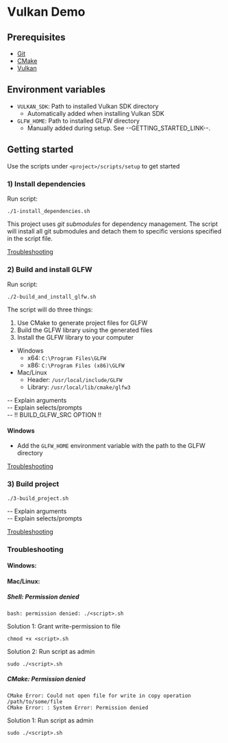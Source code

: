 # Vulkan Demo

## Prerequisites <br>
- [Git](https://git-scm.com/downloads)
- [CMake](https://cmake.org/download/)
- [Vulkan](https://vulkan.lunarg.com/)

## Environment variables
- `VULKAN_SDK`: Path to installed Vulkan SDK directory
  - Automatically added when installing Vulkan SDK
- `GLFW_HOME`: Path to installed GLFW directory
  - Manually added during setup. See --GETTING_STARTED_LINK--.

## Getting started
Use the scripts under `<project>/scripts/setup` to get started

### 1) Install dependencies
Run script:
```
./1-install_dependencies.sh
```
This project uses _git submodules_ for dependency management. 
The script will install all git submodules and detach them to specific versions specified in the script file.

[Troubleshooting](#troubleshooting)

### 2) Build and install GLFW
Run script:
```
./2-build_and_install_glfw.sh
```
The script will do three things:
1. Use CMake to generate project files for GLFW
2. Build the GLFW library using the generated files
3. Install the GLFW library to your computer
  - Windows 
    - x64: `C:\Program Files\GLFW`
    - x86: `C:\Program Files (x86)\GLFW`
  - Mac/Linux
    - Header: `/usr/local/include/GLFW`
    - Library: `/usr/local/lib/cmake/glfw3`

-- Explain arguments<br>
-- Explain selects/prompts<br>
-- !! BUILD_GLFW_SRC OPTION !!

#### Windows
- Add the `GLFW_HOME` environment variable with the path to the GLFW directory

[Troubleshooting](#troubleshooting)

### 3) Build project
```
./3-build_project.sh
```
-- Explain arguments<br>
-- Explain selects/prompts

[Troubleshooting](#troubleshooting)

### Troubleshooting

#### Windows:

#### Mac/Linux:

##### Shell: Permission denied
```
bash: permission denied: ./<script>.sh
```
Solution 1: Grant write-permission to file
```
chmod +x <script>.sh
```
Solution 2: Run script as admin
```
sudo ./<script>.sh
```

##### CMake: Permission denied
```
CMake Error: Could not open file for write in copy operation /path/to/some/file
CMake Error: : System Error: Permission denied
```
Solution 1: Run script as admin
```
sudo ./<script>.sh
```